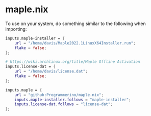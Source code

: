 # maple.nix

To use on your system, do something similar to the following when importing:
```nix
inputs.maple-installer = {
    url = "/home/davis/Maple2022.1LinuxX64Installer.run";
    flake = false;
};

# https://wiki.archlinux.org/title/Maple Offline Activation
inputs.license-dat = {
    url = "/home/davis/license.dat";
    flake = false;
};

inputs.maple = {
    url = "github:Programmerino/maple.nix";
    inputs.maple-installer.follows = "maple-installer";
    inputs.license-dat.follows = "license-dat";
};
```